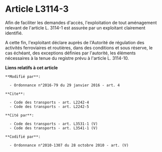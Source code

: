 # Article L3114-3

Afin de faciliter les demandes d'accès, l'exploitation de tout aménagement relevant de l'article L. 3114-1 est assurée par un
exploitant clairement identifié. 

A cette fin, l'exploitant déclare auprès de l'Autorité de régulation des activités ferroviaires et routières, dans des
conditions et sous réserve, le cas échéant, des exceptions définies par l'autorité, les éléments nécessaires à la tenue du
registre prévu à l'article L. 3114-10.

**Liens relatifs à cet article**

	**Modifié par**:

	  - Ordonnance n°2016-79 du 29 janvier 2016 - art. 4

	**Cite**:

	  - Code des transports - art. L2242-4
	  - Code des transports - art. L2242-5

	**Cité par**:

	  - Code des transports - art. L3531-1 (V)
	  - Code des transports - art. L3541-1 (V)

	**Codifié par**:

	  - Ordonnance n°2010-1307 du 28 octobre 2010 - art. (V)
